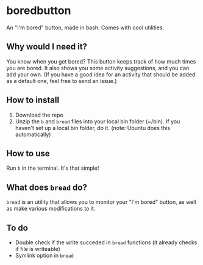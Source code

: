 # boredbutton
An "I'm bored" button, made in bash. Comes with cool utilities.
## Why would I need it?
You know when you get bored? This button keeps track of how much times you are bored. It also shows you some activity suggestions, and you can add your own. (If you have a good idea for an activity that should be added as a default one, feel free to send an issue.)
## How to install
1. Download the repo
2. Unzip the ``b`` and ``bread`` files into your local bin folder (~/bin). If you haven't set up a local bin folder, do it. (note: Ubuntu does this automatically)
## How to use
Run ``b`` in the terminal. It's that simple! 
## What does ``bread`` do?
``bread`` is an utility that allows you to monitor your "I'm bored" button, as well as make various modifications to it.
## To do
- Double check if the write succeded in ``bread`` functions (it already checks if file is writeable)
- Symlink option in ``bread``
